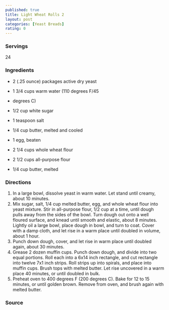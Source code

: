 ```yaml
---
published: true
title: Light Wheat Rolls 2
layout: post
categories: [Yeast Breads]
rating: 0
---
```

### Servings
24

### Ingredients
- 2 (.25 ounce) packages active dry yeast
- 1 3/4 cups warm water (110 degrees F/45
- degrees C)
- 1/2 cup white sugar
- 1 teaspoon salt
- 1/4 cup butter, melted and cooled
- 1 egg, beaten
- 2 1/4 cups whole wheat flour
- 2 1/2 cups all-purpose flour
 
- 1/4 cup butter, melted

### Directions
1. In a large bowl, dissolve yeast in warm water. Let stand until creamy, about 10 minutes.
2. Mix sugar, salt, 1/4 cup melted butter, egg, and whole wheat flour into yeast mixture. Stir in all-purpose flour, 1/2 cup at a time, until dough pulls away from the sides of the bowl. Turn dough out onto a well floured surface, and knead until smooth and elastic, about 8 minutes. Lightly oil a large bowl, place dough in bowl, and turn to coat. Cover with a damp cloth, and let rise in a warm place until doubled in volume, about 1 hour.
3. Punch down dough, cover, and let rise in warm place until doubled again, about 30 minutes.
4. Grease 2 dozen muffin cups. Punch down dough, and divide into two equal portions. Roll each into a 6x14 inch rectangle, and cut rectangle into twelve 7x1 inch strips. Roll strips up into spirals, and place into muffin cups. Brush tops with melted butter. Let rise uncovered in a warm place 40 minutes, or until doubled in bulk.
5. Preheat oven to 400 degrees F (200 degrees C). Bake for 12 to 15 minutes, or until golden brown. Remove from oven, and brush again with melted butter.

### Source

